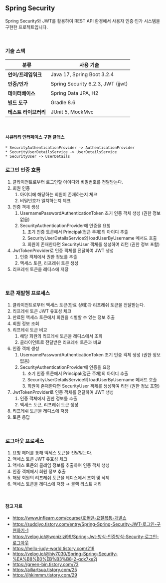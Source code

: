 
## Spring Security
Spring Security와 JWT를 활용하여 REST API 환경에서 사용자 인증·인가 시스템을 구현한 프로젝트입니다.

<br />

### 기술 스택

| 분류 | 사용 기술 |
|---------|------|
| **언어/프레임워크** | Java 17, Spring Boot 3.2.4 |
| **인증/인가** | Spring Security 6.2.3, JWT (jjwt) |
| **데이터베이스** | Spring Data JPA, H2 |
| **빌드 도구** | Gradle 8.6 |
| **테스트 라이브러리** | JUnit 5, MockMvc |

<br />

#### 시큐리티 인터페이스 구현 클래스
```text
* SecurityAuthenticationProvider -> AuthenticationProvider
* SecurityUserDetailsService -> UserDetailsService
* SecurityUser -> UserDetails
```

### 로그인 인증 흐름

1. 클라이언트로부터 로그인할 아이디와 비밀번호를 전달받는다.
2. 회원 인증
    1. 아이디에 해당하는 회원이 존재하는지 체크
    2. 비밀번호가 일치하는지 체크
3. 인증 객체 생성
    1. UsernamePasswordAuthenticationToken 초기 인증 객체 생성 (권한 정보 없음)
    2. SecurityAuthenticationProvider에 인증을 요청
        1. 초기 인증 토큰에서 Principal(접근 주체)의 아이디 추출
        2. SecurityUserDetailsService의 loadUserByUsername 메서드 호출
        3. 회원이 존재한다면 SecurityUser 객체를 생성하여 리턴 (권한 정보 포함)
4. JwtTokenProvider로 인증 객체를 전달하여 JWT 생성
    1. 인증 객체에서 권한 정보를 추출
    2. 액세스 토큰, 리프레쉬 토큰 생성
5. 리프레쉬 토큰을 레디스에 저장

<br />

### 토큰 재발행 프로세스

1. 클라이언트로부터 액세스 토큰(만료 상태)과 리프레쉬 토큰을 전달받는다.
2. 리프레쉬 토큰 JWT 유효성 체크
3. 만료된 액세스 토큰에서 회원을 식별할 수 있는 정보 추출
4. 회원 정보 조회
5. 리프레쉬 토큰 비교
    1. 해당 회원의 리프레쉬 토큰을 레디스에서 조회
    2. 클라이언트로 전달받은 리프레쉬 토큰과 비교
6. 인증 객체 생성
    1. UsernamePasswordAuthenticationToken 초기 인증 객체 생성 (권한 정보 없음)
    2. SecurityAuthenticationProvider에 인증을 요청
        1. 초기 인증 토큰에서 Principal(접근 주체)의 아이디 추출
        2. SecurityUserDetailsService의 loadUserByUsername 메서드 호출
        3. 회원이 존재한다면 SecurityUser 객체를 생성하여 리턴 (권한 정보 포함)
7. JwtTokenProvider로 인증 객체를 전달하여 JWT 생성
    1. 인증 객체에서 권한 정보를 추출
    2. 액세스 토큰, 리프레쉬 토큰 생성
8. 리프레쉬 토큰을 레디스에 저장
9. 토큰 응답

<br />

### 로그아웃 프로세스

1. 요청 헤더를 통해 액세스 토큰을 전달받는다.
2. 액세스 토큰 JWT 유효성 체크
3. 액세스 토큰의 클레임 정보를 추출하여 인증 객체 생성
4. 인증 객체에서 회원 정보 추출
5. 해당 회원의 리프레쉬 토큰을 레디스에서 조회 및 삭제
6. 액세스 토큰을 레디스에 저장 → 블랙 리스트 처리

<br />

#### 참고 자료
- https://www.inflearn.com/course/호돌맨-요절복통-개발쇼
- https://suddiyo.tistory.com/entry/Spring-Spring-Security-JWT-로그인-구현하기-1
- https://velog.io/@wonizizi99/Spring-Jwt-방식-인증방식-Security-로그인-로그아웃
- https://hello-judy-world.tistory.com/216
- https://velog.io/@hiy7030/Spring-Spring-Security-%EA%B8%B0%EB%B3%B8-2-qdx7xe2j
- https://green-bin.tistory.com/73
- https://ailiartsua.tistory.com/25
- https://jhkimmm.tistory.com/29
